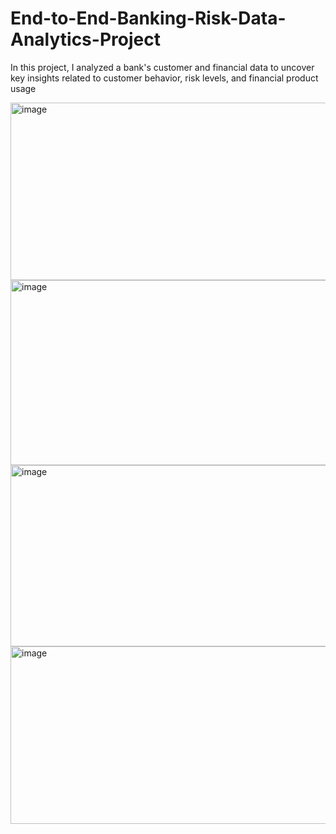 # End-to-End-Banking-Risk-Data-Analytics-Project
In this project, I analyzed a bank's customer and financial data to uncover key insights related to customer behavior, risk levels, and financial product usage

<img width="533" height="284" alt="image" src="https://github.com/user-attachments/assets/7c6390de-223f-444f-94fa-1cfce6295373" /> <img width="530" height="296" alt="image" src="https://github.com/user-attachments/assets/93977f6e-4c33-4f01-8f53-44259d983865" /> <img width="523" height="290" alt="image" src="https://github.com/user-attachments/assets/cc8e1458-a1eb-459f-9d6d-43305712f425" /> <img width="524" height="284" alt="image" src="https://github.com/user-attachments/assets/0fb9b79b-e16d-4451-b0a6-ed6451925823" />








